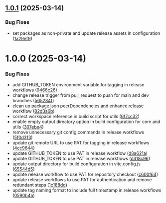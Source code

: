 ## [1.0.1](https://github.com/Softanglez-Coder/diucse-alumni-adk/compare/v1.0.0...v1.0.1) (2025-03-14)


### Bug Fixes

* set packages as non-private and update release assets in configuration ([1a29ef9](https://github.com/Softanglez-Coder/diucse-alumni-adk/commit/1a29ef93f83cda4a405d96347de48ab175a8ff4b))

# 1.0.0 (2025-03-14)


### Bug Fixes

* add GITHUB_TOKEN environment variable for tagging in release workflows ([9466c26](https://github.com/Softanglez-Coder/diucse-alumni-adk/commit/9466c267f5f2e7691299c17b7ce0304b5690bae4))
* change release trigger from pull_request to push for main and dev branches ([565234f](https://github.com/Softanglez-Coder/diucse-alumni-adk/commit/565234f7dae99c3507a62ead252451d02fddbcc5))
* clean up package.json peerDependencies and enhance release workflow ([82d3a6b](https://github.com/Softanglez-Coder/diucse-alumni-adk/commit/82d3a6bdc86524556b1417f40aa50920605669da))
* correct workspace reference in build script for utils ([6f7cc32](https://github.com/Softanglez-Coder/diucse-alumni-adk/commit/6f7cc32c892e8a2ceadd1b0c808a36062b2b1bf9))
* enable empty output directory option in build configuration for core and utils ([307ebe4](https://github.com/Softanglez-Coder/diucse-alumni-adk/commit/307ebe402dd0814b2c7279a5e92555deb24751d0))
* remove unnecessary git config commands in release workflows ([5f0d313](https://github.com/Softanglez-Coder/diucse-alumni-adk/commit/5f0d313ab314bcaf3e3bbe3860deffbb2729453d))
* update git remote URL to use PAT for tagging in release workflows ([4cc9644](https://github.com/Softanglez-Coder/diucse-alumni-adk/commit/4cc9644610c2e6b028803d63d78415a7ec41b1ba))
* update GITHUB_TOKEN to use PAT in release workflow ([d8a621a](https://github.com/Softanglez-Coder/diucse-alumni-adk/commit/d8a621a519c44687ba04a19dfb19f1744b2c86d1))
* update GITHUB_TOKEN to use PAT in release workflows ([d318c96](https://github.com/Softanglez-Coder/diucse-alumni-adk/commit/d318c962c6161856aa1942c5fec8355be8a5ce20))
* update output directory for build configuration in vite.config.js ([65544d5](https://github.com/Softanglez-Coder/diucse-alumni-adk/commit/65544d5f9ad31817da950988394bf00c07f0ce8f))
* update release workflow to use PAT for repository checkout ([c600f64](https://github.com/Softanglez-Coder/diucse-alumni-adk/commit/c600f64f4c200613bd3ce1b44cfd37ef9e6bc09d))
* update release workflows to use PAT for authentication and remove redundant steps ([1c188dd](https://github.com/Softanglez-Coder/diucse-alumni-adk/commit/1c188dd2cb8ecf7dede2d2ae30743c0364c1fd06))
* update tag naming format to include full timestamp in release workflows ([0590b4b](https://github.com/Softanglez-Coder/diucse-alumni-adk/commit/0590b4b0c39ba821e9148355601b0090110c4030))
